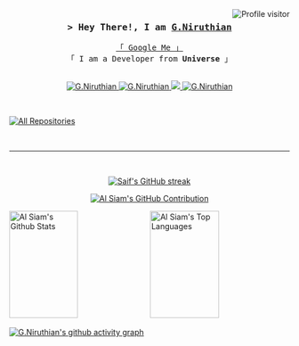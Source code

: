 <a href="https://komarev.com/ghpvc/?username=GNiruthian">
  <img align="right" src="https://komarev.com/ghpvc/?username=GNiruthian&label=Visitors&color=0e75b6&style=flat" alt="Profile visitor" />
</a>

<!-- Intro  -->
<h3 align="center">
        <samp>&gt; Hey There!, I am
                <b><a target="_blank" href="https://gniruthian.fun">G.Niruthian</a></b>
        </samp>
</h3>


<p align="center"> 
  <samp>
    <a href="https://www.google.com/search?q=g.niruthian&oq=g.niruthian&gs_lcrp=EgZjaHJvbWUyBggAEEUYOTIGCAEQRRhBMgYIAhBFGEEyBggDEEUYPNIBCDE3NzJqMGo3qAIAsAIA&sourceid=chrome&ie=UTF-8">「 Google Me 」</a>
    <br>
    「 I am a Developer from <b>Universe</b> 」
    <br>
    <br>
  </samp>
</p>

<p align="center">
  <a href="https://gniruthian.fun" target="blank">
  <img src="https://img.shields.io/badge/Website-DC143C?style=for-the-badge&logo=medium&logoColor=white" alt="G.Niruthian" />
 </a>
 <a href="https://www.linkedin.com/in/gniruthian" target="_blank">
  <img src="https://img.shields.io/badge/LinkedIn-0077B5?style=for-the-badge&logo=linkedin&logoColor=white" alt="G.Niruthian"/>
 </a>
 <a href="https://twitter.com/g_niruthian" target="_blank">
  <img src="https://img.shields.io/badge/Twitter-1DA1F2?style=for-the-badge&logo=twitter&logoColor=white" />
 </a>
 <a href="https://instagram.com/g_niruthian" target="_blank">
  <img src="https://img.shields.io/badge/Instagram-fe4164?style=for-the-badge&logo=instagram&logoColor=white" alt="G.Niruthian" />
 </a> 
  </a> 
</p>
<br />


<p align="left">
  <a href="https://github.com/GNiruthian?tab=repositories" target="_blank"><img alt="All Repositories" title="All Repositories" src="https://img.shields.io/badge/-All%20Repos-2962FF?style=for-the-badge&logo=koding&logoColor=white"/></a>
</p>

<br/>
<hr/>
<br/>

<p align="center">
  <a href="https://github.com/GNiruthian">
    <img src="https://github-readme-streak-stats.herokuapp.com/?user=GNiruthian&theme=radical&border=7F3FBF&background=0D1117" alt="Saif's GitHub streak"/>
  </a>
</p>

<p align="center">
  <a href="https://github.com/GNiruthian">
    <img src="https://github-profile-summary-cards.vercel.app/api/cards/profile-details?username=GNiruthian&theme=radical" alt="Al Siam's GitHub Contribution"/>
  </a>
</p>

<a> 
    <a href="https://github.com/GNiruthian"><img alt="Al Siam's Github Stats" src="https://denvercoder1-github-readme-stats.vercel.app/api?username=GNiruthian&show_icons=true&count_private=true&theme=react&border_color=7F3FBF&bg_color=0D1117&title_color=F85D7F&icon_color=F8D866" height="192px" width="49.5%"/></a>
  <a href="https://github.com/GNiruthian"><img alt="Al Siam's Top Languages" src="https://denvercoder1-github-readme-stats.vercel.app/api/top-langs/?username=GNiruthian&langs_count=8&layout=compact&theme=react&border_color=7F3FBF&bg_color=0D1117&title_color=F85D7F&icon_color=F8D866" height="192px" width="49.5%"/></a>
  <br/>
</a>

[![G.Niruthian's github activity graph](https://github-readme-activity-graph.vercel.app/graph?username=GNiruthian&bg_color=ffcb3e&color=7e549f&line=fb836f&point=c1549c&area=true&hide_border=true)](https://github.com/ashutosh00710/github-readme-activity-graph)
